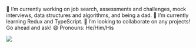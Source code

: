 🔭 I’m currently working on job search, assessments and challenges, mock interviews, data structures and algorithms, and being a dad.
🌱 I’m currently learning Redux and TypeScript.
👯 I’m looking to collaborate on any projects! Go ahead and ask!
😄 Pronouns: He/Him/His

<img src="https://github-readme-stats.vercel.app/api?username=ianferrier777&show_icons=true&count_private=true&theme=github_dark" />
